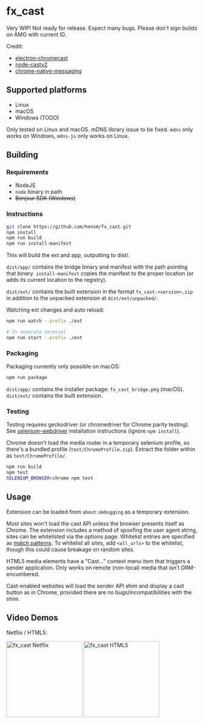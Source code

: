 # fx_cast

Very WIP! Not ready for release. Expect many bugs. Please don't sign builds on AMO with current ID.

Credit:
* [electron-chromecast](https://github.com/GPMDP/electron-chromecast)
* [node-castv2](https://github.com/thibauts/node-castv2)
* [chrome-native-messaging](https://github.com/jdiamond/chrome-native-messaging)

## Supported platforms

* Linux
* macOS
* Windows (TODO)

Only tested on Linux and macOS. mDNS library issue to be fixed. `mdns` only works on Windows, `mdns-js` only works on Linux.


## Building

### Requirements

* NodeJS
* `node` binary in path
* ~~Bonjour SDK (Windows)~~

### Instructions

````sh
git clone https://github.com/hensm/fx_cast.git
npm install
npm run build
npm run install-manifest
````

This will build the ext and app, outputting to dist/.

`dist/app/` contains the bridge binary and manifest with the path pointing that binary. `install-manifest` copies the manifest to the proper location (or adds its current location to the registry).

`dist/ext/` contains the built extension in the format `fx_cast-<version>.zip` in addition to the unpacked extension at `dist/ext/unpacked/`.


Watching ext changes and auto reload:
````sh
npm run watch --prefix ./ext

# In seperate terminal
npm run start --prefix ./ext
````


### Packaging

Packaging currently only possible on macOS:

````sh
npm run package
````

`dist/app/` contains the installer package: `fx_cast_bridge.pkg` (macOS). `dist/ext/` contains the built extension.

### Testing

Testing requires geckodriver (or chromedriver for Chrome parity testing). See [selenium-webdriver](https://www.npmjs.com/package/selenium-webdriver#installation) installation instructions (ignore `npm install`).

Chrome doesn't load the media router in a temporary selenium profile, so there's a bundled profile (`test/ChromeProfile.zip`). Extract the folder within as `test/ChromeProfile/`.

````sh
npm run build
npm test
SELENIUM_BROWSER=chrome npm test
````


## Usage

Extension can be loaded from `about:debugging` as a temporary extension.

Most sites won't load the cast API unless the browser presents itself as Chrome. The extension includes a method of spoofing the user agent string, sites can be whitelisted via the options page. Whitelist entries are specified as [match patterns](https://developer.mozilla.org/en-US/docs/Mozilla/Add-ons/WebExtensions/Match_patterns). To whitelist all sites, add `<all_urls>` to the whitelist, though this could cause breakage on random sites.

HTML5 media elements have a "Cast..." context menu item that triggers a sender application. Only works on remote (non-local) media that isn't DRM-encumbered.

Cast-enabled websites will load the sender API shim and display a cast button as in Chrome, provided there are no bugs/incompatibilities with the shim.


## Video Demos

Netflix / HTML5:

[<img width="200" src="https://img.youtube.com/vi/Ex9dWKYguEE/0.jpg" alt="fx_cast Netflix" />](https://www.youtube.com/watch?v=Ex9dWKYguEE)
[<img width="200" src="https://img.youtube.com/vi/16r8lQKeEX8/0.jpg" alt="fx_cast HTML5" />](https://www.youtube.com/watch?v=16r8lQKeEX8)
